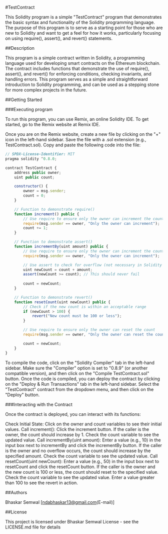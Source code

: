 #TestContract

This Solidity program is a simple "TestContract" program that demonstrates the basic syntax and functionality of the Solidity programming language. The purpose of this program is to serve as a starting point for those who are new to Solidity and want to get a feel for how it works, particularly focusing on using require(), assert(), and revert() statements.

##Description

This program is a simple contract written in Solidity, a programming language used for developing smart contracts on the Ethereum blockchain. The contract includes functions that demonstrate the use of require(), assert(), and revert() for enforcing conditions, checking invariants, and handling errors. This program serves as a simple and straightforward introduction to Solidity programming, and can be used as a stepping stone for more complex projects in the future.

##Getting Started

###Executing program

To run this program, you can use Remix, an online Solidity IDE. To get started, go to the Remix website at Remix IDE.

Once you are on the Remix website, create a new file by clicking on the "+" icon in the left-hand sidebar. Save the file with a .sol extension (e.g., TestContract.sol). Copy and paste the following code into the file:

```javascript
// SPDX-License-Identifier: MIT
pragma solidity ^0.8.0;

contract TestContract {
    address public owner;
    uint public count;

    constructor() {
        owner = msg.sender;
        count = 0;
    }

    // Function to demonstrate require()
    function increment() public {
        // Use require to ensure only the owner can increment the count
        require(msg.sender == owner, "Only the owner can increment");
        count += 1;
    }

    // Function to demonstrate assert()
    function incrementBy(uint amount) public {
        // Use require to ensure only the owner can increment the count
        require(msg.sender == owner, "Only the owner can increment");

        // Use assert to check for overflow (not necessary in Solidity 0.8+ due to built-in overflow checks, but shown for illustration)
        uint newCount = count + amount;
        assert(newCount >= count); // This should never fail
        
        count = newCount;
    }

    // Function to demonstrate revert()
    function resetCount(uint newCount) public {
        // Check if the new count is within an acceptable range
        if (newCount > 100) {
            revert("New count must be 100 or less");
        }

        // Use require to ensure only the owner can reset the count
        require(msg.sender == owner, "Only the owner can reset the count");

        count = newCount;
    }
}

```
To compile the code, click on the "Solidity Compiler" tab in the left-hand sidebar. Make sure the "Compiler" option is set to "0.8.9" (or another compatible version), and then click on the "Compile TestContract.sol" button.
Once the code is compiled, you can deploy the contract by clicking on the "Deploy & Run Transactions" tab in the left-hand sidebar. Select the "TestContract" contract from the dropdown menu, and then click on the "Deploy" button.

###Interacting with the Contract

Once the contract is deployed, you can interact with its functions:

Check Initial State: Click on the owner and count variables to see their initial values.
Call increment(): Click the increment button. If the caller is the owner, the count should increase by 1. Check the count variable to see the updated value.
Call incrementBy(uint amount): Enter a value (e.g., 10) in the input box next to incrementBy and click the incrementBy button. If the caller is the owner and no overflow occurs, the count should increase by the specified amount. Check the count variable to see the updated value.
Call resetCount(uint newCount): Enter a value (e.g., 50) in the input box next to resetCount and click the resetCount button. If the caller is the owner and the new count is 100 or less, the count should reset to the specified value. Check the count variable to see the updated value. Enter a value greater than 100 to see the revert in action.

##Authors

Bhaskar Semwal
[ndabhaskar13@gmail.com(E-mail)]

##License

This project is licensed under Bhaskar Semwal License - see the LICENSE.md file for details
